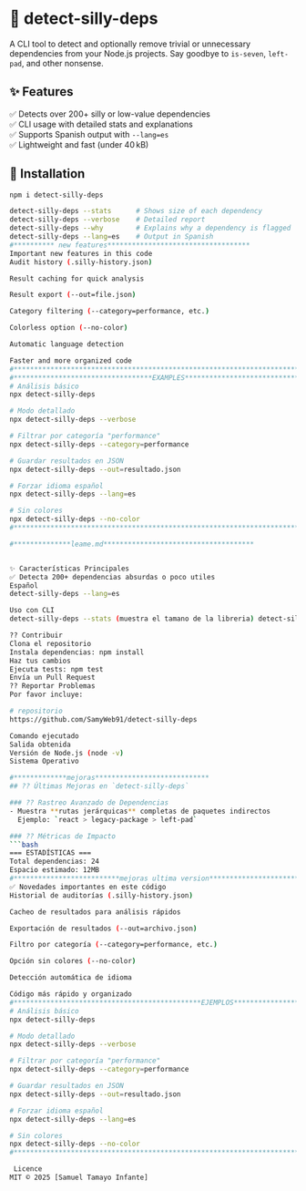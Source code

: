 # 🧹 detect-silly-deps

A CLI tool to detect and optionally remove trivial or unnecessary dependencies from your Node.js projects. Say goodbye to `is-seven`, `left-pad`, and other nonsense.

## ✨ Features

✅ Detects over 200+ silly or low-value dependencies  
✅ CLI usage with detailed stats and explanations  
✅ Supports Spanish output with `--lang=es`  
✅ Lightweight and fast (under 40 kB)

## 🚀 Installation

```bash
npm i detect-silly-deps

detect-silly-deps --stats      # Shows size of each dependency  
detect-silly-deps --verbose    # Detailed report  
detect-silly-deps --why        # Explains why a dependency is flagged  
detect-silly-deps --lang=es    # Output in Spanish
#********** new features***********************************
Important new features in this code
Audit history (.silly-history.json)

Result caching for quick analysis

Result export (--out=file.json)

Category filtering (--category=performance, etc.)

Colorless option (--no-color)

Automatic language detection

Faster and more organized code
#**************************************************************************
#**********************************EXAMPLES********************************
# Análisis básico
npx detect-silly-deps

# Modo detallado
npx detect-silly-deps --verbose

# Filtrar por categoría "performance"
npx detect-silly-deps --category=performance

# Guardar resultados en JSON
npx detect-silly-deps --out=resultado.json

# Forzar idioma español
npx detect-silly-deps --lang=es

# Sin colores
npx detect-silly-deps --no-color
#*******************************************************************************

#**************leame.md*************************************


✨ Características Principales
✅ Detecta 200+ dependencias absurdas o poco utiles
Español
detect-silly-deps --lang=es

Uso con CLI
detect-silly-deps --stats (muestra el tamano de la libreria) detect-silly-deps --verbose (reporete detallado) detect-silly-deps --why (explica comanados)

?? Contribuir
Clona el repositorio
Instala dependencias: npm install
Haz tus cambios
Ejecuta tests: npm test
Envía un Pull Request
?? Reportar Problemas
Por favor incluye:

# repositorio 
https://github.com/SamyWeb91/detect-silly-deps

Comando ejecutado
Salida obtenida
Versión de Node.js (node -v)
Sistema Operativo

#*************mejoras****************************
## ?? Últimas Mejoras en `detect-silly-deps`

### ?? Rastreo Avanzado de Dependencias
- Muestra **rutas jerárquicas** completas de paquetes indirectos  
  Ejemplo: `react > legacy-package > left-pad`

### ?? Métricas de Impacto
```bash
=== ESTADÍSTICAS ===
Total dependencias: 24  
Espacio estimado: 12MB
#**************************mejoras ultima version*************************************
✅ Novedades importantes en este código
Historial de auditorías (.silly-history.json)

Cacheo de resultados para análisis rápidos

Exportación de resultados (--out=archivo.json)

Filtro por categoría (--category=performance, etc.)

Opción sin colores (--no-color)

Detección automática de idioma

Código más rápido y organizado
#**********************************************EJEMPLOS***********************
# Análisis básico
npx detect-silly-deps

# Modo detallado
npx detect-silly-deps --verbose

# Filtrar por categoría "performance"
npx detect-silly-deps --category=performance

# Guardar resultados en JSON
npx detect-silly-deps --out=resultado.json

# Forzar idioma español
npx detect-silly-deps --lang=es

# Sin colores
npx detect-silly-deps --no-color
#*******************************************************************************

 Licence
MIT © 2025 [Samuel Tamayo Infante]
